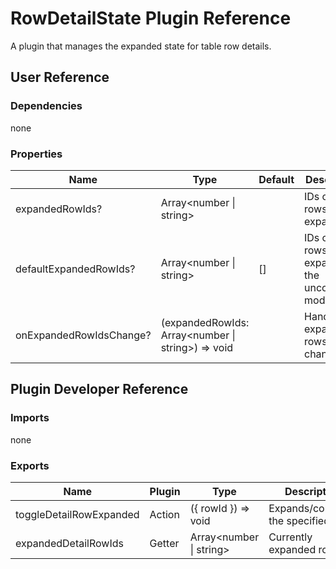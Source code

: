 # RowDetailState Plugin Reference

A plugin that manages the expanded state for table row details.

## User Reference

### Dependencies

none

### Properties

Name | Type | Default | Description
-----|------|---------|------------
expandedRowIds? | Array&lt;number &#124; string&gt; | | IDs of the rows being expanded.
defaultExpandedRowIds? | Array&lt;number &#124; string&gt; | [] | IDs of the rows initially expanded in the uncontrolled mode.
onExpandedRowIdsChange? | (expandedRowIds: Array&lt;number &#124; string&gt;) => void | | Handles expanded rows changes.

## Plugin Developer Reference

### Imports

none

### Exports

Name | Plugin | Type | Description
-----|--------|------|------------
toggleDetailRowExpanded | Action | ({ rowId }) => void | Expands/collapses the specified row.
expandedDetailRowIds | Getter | Array&lt;number &#124; string&gt; | Currently expanded rows.

